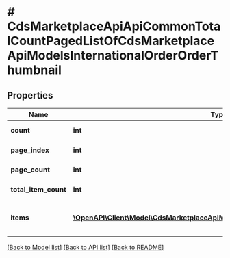 # # CdsMarketplaceApiApiCommonTotalCountPagedListOfCdsMarketplaceApiModelsInternationalOrderOrderThumbnail

## Properties

Name | Type | Description | Notes
------------ | ------------- | ------------- | -------------
**count** | **int** | The current items count. | [optional] [readonly]
**page_index** | **int** | The one-based page index. | [optional] [readonly]
**page_count** | **int** | The page count. | [optional] [readonly]
**total_item_count** | **int** | The total items count. | [optional] [readonly]
**items** | [**\OpenAPI\Client\Model\CdsMarketplaceApiModelsInternationalOrderOrderThumbnail[]**](CdsMarketplaceApiModelsInternationalOrderOrderThumbnail.md) | Collection of &lt;typeparamref name&#x3D;\&quot;T\&quot; /&gt; items. | [optional] [readonly]

[[Back to Model list]](../../README.md#models) [[Back to API list]](../../README.md#endpoints) [[Back to README]](../../README.md)
